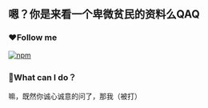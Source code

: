 ## 嗯？你是来看一个卑微贫民的资料么QAQ
### ❤Follow me
<a href="https://space.bilibili.com/357635616"><img src="https://img.shields.io/badge/bilibili-darkpink.svg" alt="npm"></a>
### 🤔What can I do？
嘛，既然你诚心诚意的问了，那我（被打）
<p align="center">

<p>
<!--
**FIve201/FIve201** is a ✨ _special_ ✨ repository because its `README.md` (this file) appears on your GitHub profile.

Here are some ideas to get you started:

- 🔭 I’m currently working on ...
- 🌱 I’m currently learning ...
- 👯 I’m looking to collaborate on ...
- 🤔 I’m looking for help with ...
- 💬 Ask me about ...
- 📫 How to reach me: ...
- 😄 Pronouns: ...
- ⚡ Fun fact: ...
-->
